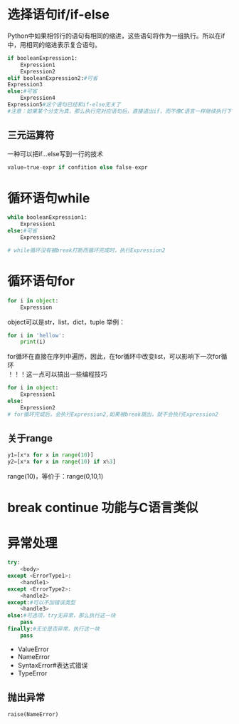 # 选择语句if/if-else


Python中如果相邻行的语句有相同的缩进，这些语句将作为一组执行。所以在if中，用相同的缩进表示复合语句。

```python
if booleanExpression1:
    Expression1
    Expression2
elif booleanExpression2:#可省
Expression3
else:#可省
    Expression4
Expression5#这个语句已经和if-else无关了
#注意：如果某个分支为真，那么执行完对应语句后，直接退出if，而不像C语言一样继续执行下一个elseif，因此不需要每句都写上break
```

## 三元运算符
一种可以把if...else写到一行的技术
```py
value=true-expr if confition else false-expr
```




# 循环语句while
```python
while booleanExpression1:
    Expression1
else:#可省
    Expression2

# while循环没有被break打断而循环完成时，执行Expression2
```

# 循环语句for

```python
for i in object:
    Expression
```

object可以是str，list，dict，tuple
举例：

```python
for i in 'hellow':
    print(i)
```

for循环在直接在序列中遍历，因此，在for循环中改变list，可以影响下一次for循环  
！！！这一点可以搞出一些编程技巧
```py
for i in object:
    Expression1
else:
    Expression2
# for循环完成后，会执行Expression2,如果被break跳出，就不会执行Expression2
```

## 关于range

```python
y1=[x*x for x in range(10)]
y2=[x*x for x in range(10) if x%3]
```

range(10)，等价于：range(0,10,1)

# break continue 功能与C语言类似

# 异常处理
```python
try:
    <body>
except <ErrorType1>:
    <handle1>
except <ErrorType2>:
    <handle2>
except:#可以不加错误类型
    <handle3>
else:#可选项，try无异常，那么执行这一块
    pass
finally:#无论是否异常，执行这一块
    pass
```
- ValueError
- NameError
- SyntaxError#表达式错误
- TypeError

## 抛出异常
```
raise(NameError)
```
